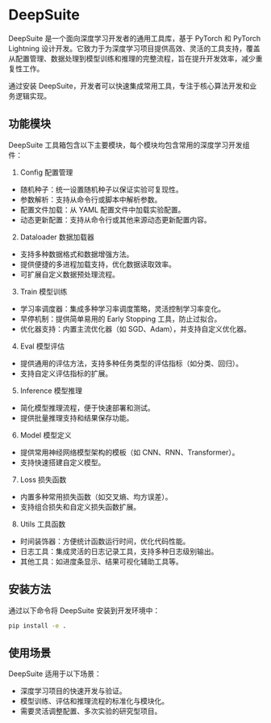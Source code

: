 # DeepSuite

DeepSuite 是一个面向深度学习开发者的通用工具库，基于 PyTorch 和 PyTorch Lightning 设计开发。它致力于为深度学习项目提供高效、灵活的工具支持，覆盖从配置管理、数据处理到模型训练和推理的完整流程，旨在提升开发效率，减少重复性工作。

通过安装 DeepSuite，开发者可以快速集成常用工具，专注于核心算法开发和业务逻辑实现。

## 功能模块

DeepSuite 工具箱包含以下主要模块，每个模块均包含常用的深度学习开发组件：

1. Config 配置管理

 - 	随机种子：统一设置随机种子以保证实验可复现性。
 - 	参数解析：支持从命令行或脚本中解析参数。
 - 	配置文件加载：从 YAML 配置文件中加载实验配置。
 - 	动态更新配置：支持从命令行或其他来源动态更新配置内容。

2. Dataloader 数据加载器

 - 	支持多种数据格式和数据增强方法。
 - 	提供便捷的多进程加载支持，优化数据读取效率。
 - 	可扩展自定义数据预处理流程。

3. Train 模型训练

 - 	学习率调度器：集成多种学习率调度策略，灵活控制学习率变化。
 - 	早停机制：提供简单易用的 Early Stopping 工具，防止过拟合。
 - 	优化器支持：内置主流优化器（如 SGD、Adam），并支持自定义优化器。

4. Eval 模型评估

 - 	提供通用的评估方法，支持多种任务类型的评估指标（如分类、回归）。
 - 	支持自定义评估指标的扩展。

5. Inference 模型推理

 - 	简化模型推理流程，便于快速部署和测试。
 - 	提供批量推理支持和结果保存功能。

6. Model 模型定义

 - 	提供常用神经网络模型架构的模板（如 CNN、RNN、Transformer）。
 - 	支持快速搭建自定义模型。

7. Loss 损失函数

 - 	内置多种常用损失函数（如交叉熵、均方误差）。
 - 	支持组合损失和自定义损失函数扩展。

8. Utils 工具函数

 - 	时间装饰器：方便统计函数运行时间，优化代码性能。
 - 	日志工具：集成灵活的日志记录工具，支持多种日志级别输出。
 - 	其他工具：如进度条显示、结果可视化辅助工具等。

## 安装方法

通过以下命令将 DeepSuite 安装到开发环境中：
```bash
pip install -e .
```

## 使用场景

DeepSuite 适用于以下场景：

 - 	深度学习项目的快速开发与验证。
 - 	模型训练、评估和推理流程的标准化与模块化。
 - 	需要灵活调整配置、多次实验的研究型项目。
